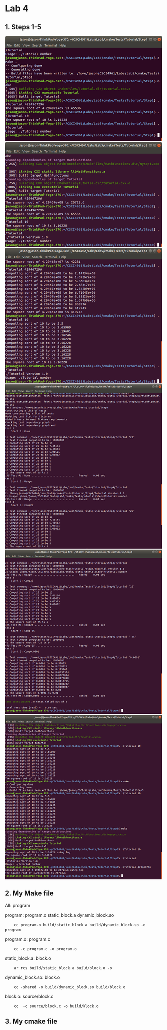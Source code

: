 
# Lab 4


## 1. Steps 1-5

<img src="step1.png">
<img src="Step2.png">
<img src="Step3.png">
<img src="Step4_1.png">
<img src="Step4_2.png">
<img src="Step5.png">

## 2. My Make file

All: program

program: program.o static_block.a dynamic_block.so

        cc program.o build/static_block.a build/dynamic_block.so -o program

program.o: program.c

        cc -c program.c -o program.o

static_block.a: block.o

        ar rcs build/static_block.a build/block.o -o

dynamic_block.so: block.o

        cc -shared -o build/dynamic_block.so build/block.o

block.o: source/block.c

        cc  -c source/block.c -o build/block.o



## 3. My cmake file


